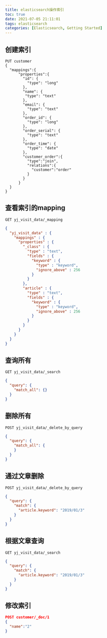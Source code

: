 ```yaml
---
title: elasticsearch操作索引
toc: true
date: 2021-07-05 21:11:01
tags: elasticsearch
categories: [Elasticsearch, Getting Started]
---
```


## 创建索引
```
PUT customer
{
  "mappings":{
      "properties":{
        "id": {
          "type": "long"
        },
        "name": {
         "type": "text"
        },
        "email": {
          "type": "text"
        },
        "order_id": {
          "type": "long"
        },
        "order_serial": {
          "type": "text"
        },
        "order_time": {
          "type": "date"
        },
        "customer_order":{
          "type":"join",
          "relations":{
            "customer":"order"
          }
        }
      }
  }
}
```

## 查看索引的mapping
`GET yj_visit_data/_mapping`
```json
{
  "yj_visit_data" : {
    "mappings" : {
      "properties" : {
        "_class" : {
          "type" : "text",
          "fields" : {
            "keyword" : {
              "type" : "keyword",
              "ignore_above" : 256
            }
          }
        },
        "article" : {
          "type" : "text",
          "fields" : {
            "keyword" : {
              "type" : "keyword",
              "ignore_above" : 256
            }
          }
        }
      }
    }
  }
}
```

## 查询所有
`GET yj_visit_data/_search`
```json
{
  "query": {
    "match_all": {}
  }
}
```


## 删除所有
`POST yj_visit_data/_delete_by_query`
```json
{
  "query": { 
    "match_all": {
    }
  }
}
```


## 通过文章删除
`POST yj_visit_data/_delete_by_query`
```json
{
  "query": {
    "match": {
      "article.keyword": "2019/01/3"
    }
  }
}
```

## 根据文章查询
`GET yj_visit_data/_search`
```json
{
  "query": {
    "match": {
      "article.keyword": "2019/01/3"
    }
  }
}

```


## 修改索引
```json
POST customer/_doc/1
{
  "name":"2"
}
```




